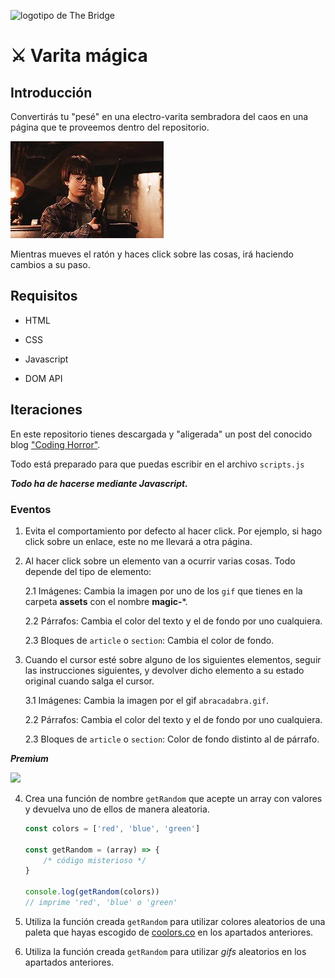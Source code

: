 ![logotipo de The Bridge](https://user-images.githubusercontent.com/27650532/77754601-e8365180-702b-11ea-8bed-5bc14a43f869.png "logotipo de The Bridge")

# :crossed_swords: Varita mágica #

## Introducción ##

Convertirás tu "pesé" en una electro-varita sembradora del caos en una página que te proveemos dentro del repositorio.

![](jarri.webp)

Mientras mueves el ratón y haces click sobre las cosas, irá haciendo cambios a su paso.

## Requisitos ##

- HTML

- CSS

- Javascript

- DOM API

## Iteraciones ##

En este repositorio tienes descargada y "aligerada" un post del conocido blog ["Coding Horror"](https://blog.codinghorror.com).

Todo está preparado para que puedas escribir en el archivo `scripts.js`

**_Todo ha de hacerse mediante Javascript._**

### Eventos ###

1. Evita el comportamiento por defecto al hacer click. Por ejemplo, si hago click sobre un enlace, este no me llevará a otra página.

2. Al hacer click sobre un elemento van a ocurrir varias cosas. Todo depende del tipo de elemento:

    2.1 Imágenes: Cambia la imagen por uno de los `gif` que tienes en la carpeta **assets** con el nombre **magic-***.

    2.2 Párrafos: Cambia el color del texto y el de fondo por uno cualquiera.

    2.3 Bloques de `article` o `section`: Cambia el color de fondo.

3. Cuando el cursor esté sobre alguno de los siguientes elementos, seguir las instrucciones siguientes, y devolver dicho elemento a su estado original cuando salga el cursor.

    3.1 Imágenes: Cambia la imagen por el gif `abracadabra.gif`.

    2.2 Párrafos: Cambia el color del texto y el de fondo por uno cualquiera.

    2.3 Bloques de `article` o `section`: Color de fondo distinto al de párrafo.

_**Premium**_

![](https://media.giphy.com/media/tpTOw6sljB2U/giphy.gif)

4. Crea una función de nombre `getRandom` que acepte un array con valores y devuelva uno de ellos de manera aleatoria.

    ```javascript
    const colors = ['red', 'blue', 'green']

    const getRandom = (array) => {
        /* código misterioso */
    }

    console.log(getRandom(colors))
    // imprime 'red', 'blue' o 'green'
    ```
5. Utiliza la función creada `getRandom` para utilizar colores aleatorios de una paleta que hayas escogido de [coolors.co](https://coolors.co/palettes/trending) en los apartados anteriores.

6. Utiliza la función creada `getRandom` para utilizar _gifs_ aleatorios  en los apartados anteriores.
